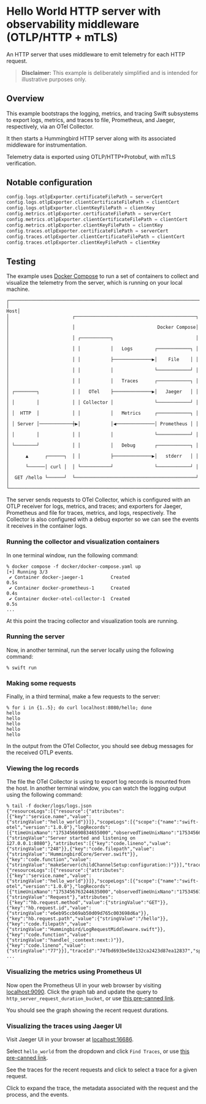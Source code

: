 # Hello World HTTP server with observability middleware (OTLP/HTTP + mTLS)

An HTTP server that uses middleware to emit telemetry for each HTTP request.

> **Disclaimer:** This example is deliberately simplified and is intended for illustrative purposes only.

## Overview

This example bootstraps the logging, metrics, and tracing Swift subsystems to export
logs, metrics, and traces to file, Prometheus, and Jaeger, respectively, via an OTel Collector.

It then starts a Hummingbird HTTP server along with its associated middleware for instrumentation.

Telemetry data is exported using OTLP/HTTP+Protobuf, with mTLS verification.

## Notable configuration

```swift
config.logs.otlpExporter.certificateFilePath = serverCert
config.logs.otlpExporter.clientCertificateFilePath = clientCert
config.logs.otlpExporter.clientKeyFilePath = clientKey
config.metrics.otlpExporter.certificateFilePath = serverCert
config.metrics.otlpExporter.clientCertificateFilePath = clientCert
config.metrics.otlpExporter.clientKeyFilePath = clientKey
config.traces.otlpExporter.certificateFilePath = serverCert
config.traces.otlpExporter.clientCertificateFilePath = clientCert
config.traces.otlpExporter.clientKeyFilePath = clientKey
```

## Testing

The example uses [Docker Compose](https://docs.docker.com/compose) to run a set of containers to collect and
visualize the telemetry from the server, which is running on your local machine.

```none
┌──────────────────────────────────────────────────────────────────────┐
│                                                                  Host│
│                       ┌────────────────────────────────────────────┐ │
│                       │                              Docker Compose│ │
│                       │ ┌───────────┐                              │ │
│                       │ │           │   Logs        ┌────────────┐ │ │
│                       │ │           ├──────────────▶│    File    │ │ │
│                       │ │           │               └────────────┘ │ │
│                       │ │           │   Traces      ┌────────────┐ │ │
│ ┌────────┐            │ │   OTel    ├──────────────▶│   Jaeger   │ │ │
│ │        │            │ │ Collector │               └────────────┘ │ │
│ │  HTTP  │            │ │           │   Metrics     ┌────────────┐ │ │
│ │ Server │────────────┼▶│           │◀──────────────│ Prometheus │ │ │
│ │        │            │ │           │               └────────────┘ │ │
│ └────────┘            │ │           │   Debug       ┌────────────┐ │ │
│      ▲      ┌──────┐  │ │           ├──────────────▶│   stderr   │ │ │
│      └──────│ curl │  │ └───────────┘               └────────────┘ │ │
│  GET /hello └──────┘  └────────────────────────────────────────────┘ │
└──────────────────────────────────────────────────────────────────────┘
```

The server sends requests to OTel Collector, which is configured with an OTLP receiver for logs, metrics, and traces;
and exporters for Jaeger, Prometheus and file for traces, metrics, and logs, respectively. The Collector is also
configured with a debug exporter so we can see the events it receives in the container logs.

### Running the collector and visualization containers

In one terminal window, run the following command:

```console
% docker compose -f docker/docker-compose.yaml up
[+] Running 3/3
 ✔ Container docker-jaeger-1          Created                       0.5s
 ✔ Container docker-prometheus-1      Created                       0.4s
 ✔ Container docker-otel-collector-1  Created                       0.5s
...
```

At this point the tracing collector and visualization tools are running.

### Running the server

Now, in another terminal, run the server locally using the following command:

```console
% swift run
```

### Making some requests

Finally, in a third terminal, make a few requests to the server:

```console
% for i in {1..5}; do curl localhost:8080/hello; done
hello
hello
hello
hello
hello
```

In the output from the OTel Collector, you should see debug messages for the received OTLP events.

### Viewing the log records

The file the OTel Collector is using to export log records is mounted from the host. In another terminal window, you can
watch the logging output using the following command:

```console
% tail -f docker/logs/logs.json
{"resourceLogs":[{"resource":{"attributes":[{"key":"service.name","value":{"stringValue":"hello_world"}}]},"scopeLogs":[{"scope":{"name":"swift-otel","version":"1.0.0"},"logRecords":[{"timeUnixNano":"1753456690834655000","observedTimeUnixNano":"1753456690834655000","severityNumber":9,"severityText":"info","body":{"stringValue":"Server started and listening on 127.0.0.1:8080"},"attributes":[{"key":"code.lineno","value":{"stringValue":"248"}},{"key":"code.filepath","value":{"stringValue":"HummingbirdCore/Server.swift"}},{"key":"code.function","value":{"stringValue":"makeServer(childChannelSetup:configuration:)"}}],"traceId":"","spanId":""}]}]}]}
{"resourceLogs":[{"resource":{"attributes":[{"key":"service.name","value":{"stringValue":"hello_world"}}]},"scopeLogs":[{"scope":{"name":"swift-otel","version":"1.0.0"},"logRecords":[{"timeUnixNano":"1753456763244635000","observedTimeUnixNano":"1753456763244635000","severityNumber":9,"severityText":"info","body":{"stringValue":"Request"},"attributes":[{"key":"hb.request.method","value":{"stringValue":"GET"}},{"key":"hb.request.id","value":{"stringValue":"e6eb95ccb69ab50d09d765c003698d6a"}},{"key":"hb.request.path","value":{"stringValue":"/hello"}},{"key":"code.filepath","value":{"stringValue":"Hummingbird/LogRequestMiddleware.swift"}},{"key":"code.function","value":{"stringValue":"handle(_:context:next:)"}},{"key":"code.lineno","value":{"stringValue":"77"}}],"traceId":"74fbd693be58e132ca2423d87ea12837","spanId":"38fc1cc9d6517fc4"}]}]}]}
...
```

### Visualizing the metrics using Prometheus UI

Now open the Prometheus UI in your web browser by visiting
[localhost:9090](http://localhost:9090). Click the graph tab and update the
query to `http_server_request_duration_bucket`, or use [this pre-canned
link](http://localhost:9090/graph?g0.expr=http_server_request_duration_bucket).

You should see the graph showing the recent request durations.

### Visualizing the traces using Jaeger UI

Visit Jaeger UI in your browser at [localhost:16686](http://localhost:16686).

Select `hello_world` from the dropdown and click `Find Traces`, or use
[this pre-canned link](http://localhost:16686/search?service=hello_world).

See the traces for the recent requests and click to select a trace for a given request.

Click to expand the trace, the metadata associated with the request and the
process, and the events.
